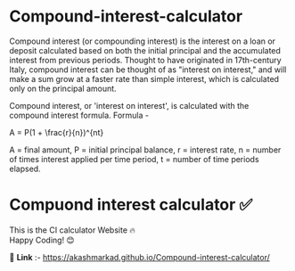 # Compound-interest-calculator

Compound interest (or compounding interest) is the interest on a loan or deposit calculated based on both the initial principal and the accumulated interest from previous periods. Thought to have originated in 17th-century Italy, compound interest can be thought of as "interest on interest," and will make a sum grow at a faster rate than simple interest, which is calculated only on the principal amount.

Compound interest, or 'interest on interest', is calculated with the compound interest formula.
Formula -

A = P(1 + \frac{r}{n})^{nt}

A	=	final amount, 
P	=	initial principal balance, 
r	=	interest rate, 
n	=	number of times interest applied per time period, 
t	=	number of time periods elapsed.


# Compuond interest calculator  ✅ 
This is the CI calculator Website 🔥   
Happy Coding!  😊

🔗   **Link** :- https://akashmarkad.github.io/Compound-interest-calculator/
